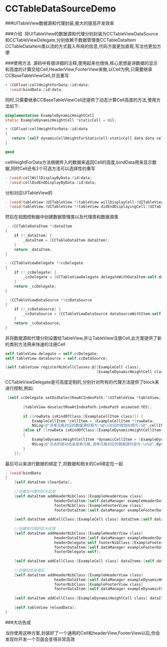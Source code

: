 # CCTableDataSourceDemo
###UITableView数据源和代理封装,极大的提高开发效率

###介绍
  将UITableView的数据源和代理分别封装为CCTableViewDataSource和CCTableViewDelegate,分别依赖于数据管理类CCTableDataItem
  CCTableDataItem类以流的方式载入布局的信息,代码方面更加直观,写法也更加方便
  
###使用方法
  源码中有很详细的注释,使用起来也很快,核心思想是讲数据的显示和高度的计算交给Cell,HeaderView,FooterView来做,以Cell为例,只需要继承CCBaseTableViewCell,并且重写
```Objective-C
+ (CGFloat)cellHeightForData:(id)data;
- (void)bindData:(id)data;
```
 同时,只需要继承CCBaseTableViewCell还提供了动态计算Cell高度的方法,使用方法如下:
 ```Objective-C
 @implementation ExampleDynamicHeightCell
 static ExampleDynamicHeightCell *staticCell = nil;
 
 + (CGFloat)cellHeightForData:(id)data
{
    return [self dynamicCellHeightForStaticCell:staticCell data:data cellClass:[ExampleDynamicHeightCell class] tableViewWidth:CGRectGetWidth([UIScreen mainScreen].bounds) fromXib:YES];
}
 
 @end
 ```
 
 
cellHeightForData方法根据传入的数据来返回Cell的高度,bindData用来显示数据,同时Cell还有2个可选方法可以选择性的重写
```Objective-C
- (void)cellWillDisplayByData:(id)data;
- (void)cellDidEndDisplayByData:(id)data;
```
分别对应UITableView的
```Objective-C
- (void)tableView:(UITableView *)tableView willDisplayCell:(UITableViewCell *)cell forRowAtIndexPath:(NSIndexPath *)indexPath
- (void)tableView:(UITableView *)tableView didEndDisplayingCell:(UITableViewCell *)cell forRowAtIndexPath:(NSIndexPath*)indexPath
```
然后在视图控制器中创建数据管理类以及代理类和数据源类
```Objective-C
 - (CCTableDataItem *)dataItem
{
    if (!_dataItem) {
        _dataItem = [CCTableDataItem dataItem];
    }
    return _dataItem;
}

- (CCTableViewDelegate *)ccDelegate
{
    if (!_ccDelegate) {
        _ccDelegate = [CCTableViewDelegate delegateWithDataItem:self.dataItem];
    }
    return _ccDelegate;
}

- (CCTableViewDataSource *)ccDataSource
{
    if (!_ccDataSource) {
        _ccDataSource = [CCTableViewDataSource dataSourceWithItem:self.dataItem];
    }
    return _ccDataSource;
}
```






并将数据源和代理分别设置给TableView,并让TableView注册Cell,此方案提供了新的类别方法用来快速的注册Cell
```Objective-C
self.tableView.delegate = self.ccDelegate;
self.tableView.dataSource = self.ccDataSource;

[self.tableView registerNibCellClasses:@[[ExampleCell class],
                                         [ExampleDynamicHeightCell class]]];

```


CCTableViewDelegate是可高度定制的,分别针对所有的代理方法提供了block来进行控制,例如:
```Objective-C
 [self.ccDelegate setDidSelectRowAtIndexPath:^(UITableView *tableView, NSIndexPath *indexPath, id rowData, NSString *cellClassName) {
        
        [tableView deselectRowAtIndexPath:indexPath animated:YES];
        
        if ([rowData isKindOfClass:[ExampleCellItem class]]) {
            ExampleCellItem *cellItem = (ExampleCellItem *)rowData;
            NSLog(@"该单元格对应的数据源标题为:%@\n对应的按钮标题为:%@",cellItem.titleString,cellItem.buttonString);
        }else if ([rowData isKindOfClass:[ExampleDynamicHeightCellItem class]])
        {
            ExampleDynamicHeightCellItem *dynamicCellItem = (ExampleDynamicHeightCellItem *)rowData;
            NSLog(@"点击的是动态高度单元格,该单元格对应的数据源内容为:\n%@",dynamicCellItem.dataString);
        }
    }];
```
最后可以来进行数据的绑定了,将数据和相关的Cell绑定在一起
```Objective-C
- (void)bindData
{
    [self.dataItem clearData];
    
    //创建无代理的区头区尾
    [self.dataItem addHeaderNibClass:[ExampleHeaderView class]
                      headerDataItem:[self.dataManager exampleHeaderData]
                      footerNibClass:[ExampleFooterView class]
                      footerDataItem:[self.dataManager exampleFooterData]];
    
    [self.dataItem addCellClass:[ExampleCell class] dataItem:[self.dataManager exampleCellData]];
    
    //创建有代理的区头区尾
    [self.dataItem addHeaderNibClass:[ExampleHeaderView class]
                      headerDataItem:[self.dataManager exampleHeaderDataWithDelegate]
                      headerDelegate:self footerNibClass:[ExampleFooterView class]
                      footerDataItem:[self.dataManager exampleFooterDataWithDelegate]
                      footerDelegate:self];
    
    [self.dataItem addCellClass:[ExampleCell class] dataItems:[self.dataManager exampleCellDatasWithDelegate] delegate:self];
    
    //创建动态高度区
    [self.dataItem addHeaderNibClass:[ExampleHeaderView class]
                      headerDataItem:[self.dataManager exampleDynamicHeaderData]
                      footerNibClass:[ExampleFooterView class]
                      footerDataItem:[self.dataManager exampleDynamicFooterData]];
    
    [self.dataItem addCellClass:[ExampleDynamicHeightCell class] dataItems:[self.dataManager exampleDynamicDatas]];
    
    [self.tableView reloadData];
}

```


###大功告成

当你使用这种方案,封装好了一个通用的Cell和headerView,FooterView以后,你会发现你开发一个页面会变得非常高效
